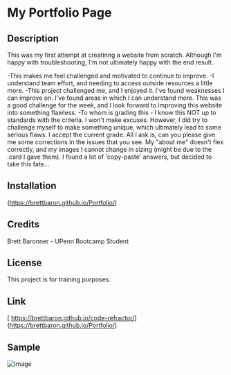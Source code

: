 # My Portfolio Page

## Description

This was my first attempt at creatinng a website from scratch. Although I'm happy with troubleshooting, I'm not ultimately happy with the end result.

-This makes me feel challenged and motivated to continue to improve.
-I understand team effort, and needing to access outside resources a little more.
-This project challenged me, and I enjoyed it. I've found weaknesses I can improve on. I've found areas in which I can understand more. This was a good challenge for the week, and I look forward to improving this website into something flawless.
-To whom is grading this - I know this NOT up to standards with the criteria. I won't make excuses. However, I did try to challenge myself to make something unique, which ultimately lead to some serious flaws. I accept the current grade. All I ask is, can you please give me some corrections in the issues that you see. My "about me" doesn't flex correctly, and my images I cannot change in sizing (might be due to the .card I gave them). I found a lot of 'copy-paste' answers, but decided to take this fate...

## Installation

(https://brettbaron.github.io/Portfolio/)

## Credits

Brett Baronner - UPenn Bootcamp Student

## License

This project is for training purposes.

## Link

[ https://brettbaron.github.io/code-refractor/]
(https://brettbaron.github.io/Portfolio/)

 ## Sample

![image](https://user-images.githubusercontent.com/111099542/191154092-c424a7f1-34b1-4c51-a2bf-b47935213c0f.png)

